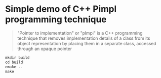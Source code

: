 # Simple demo of C++ Pimpl programming technique

>"Pointer to implementation" or "pImpl" is a C++ programming technique that removes implementation details of a class from its object representation by placing them in a separate class, accessed through an opaque pointer

```cpp
mkdir build
cd build
cmake ..
make
```
